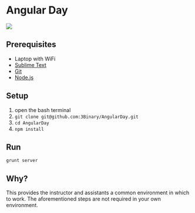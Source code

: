 # Angular Day
![](http://angularday.com/img/events/53562/c.22ea.76b.AngularJS-Shield-banner-3.png)

## Prerequisites
* Laptop with WiFi
* [Sublime Text](http://www.sublimetext.com/)
* [Git](http://git-scm.com/)
* [Node.js](http://nodejs.org/)

## Setup
1. open the bash terminal
2. `git clone git@github.com:3Binary/AngularDay.git`
3. `cd AngularDay`
4. `npm install`

## Run
`grunt server`

## Why?
This provides the instructor and assistants a common environment in which to work.
The aforementioned steps are not required in your own environment.
